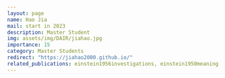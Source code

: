 ```yaml
---
layout: page
name: Hao Jia
mail: start in 2023
description: Master Student
img: assets/img/DAIR/jiahao.jpg
importance: 15
category: Master Students
redirect: "https://jiahao2000.github.io/"
related_publications: einstein1956investigations, einstein1950meaning
---
```

